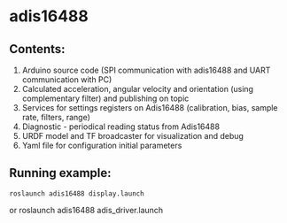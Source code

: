 # adis16488

## Contents:

1. Arduino source code (SPI communication with adis16488 and UART communication with PC)
2. Calculated acceleration, angular velocity and orientation (using complementary filter) and publishing on topic
3. Services for settings registers on Adis16488 (calibration, bias, sample rate, filters, range)
4. Diagnostic - periodical reading status from Adis16488
5. URDF model and TF broadcaster for visualization and debug
6. Yaml file for configuration initial parameters

## Running example:
    roslaunch adis16488 display.launch
or
    roslaunch adis16488 adis_driver.launch
